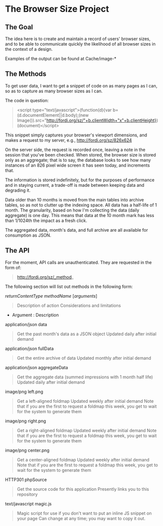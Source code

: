 The Browser Size Project
========================

The Goal
--------
The idea here is to create and maintain a record of users' browser 
sizes, and to be able to communicate quickly the likelihood of all 
browser sizes in the context of a design.

Examples of the output can be found at Cache/image-*

The Methods
-----------
To get user data, I want to get a snippet of code on as many pages as I 
can, so as to capture as many browser sizes as I can.  

The code in question:
 > &lt;script type="text/javascript"&gt;(function(d){var b=(d.documentElement||d.body);(new Image()).src="http://fordi.org/sz/"+b.clientWidth+"x"+b.clientHeight})(document)&lt;/script&gt;

This snippet simply captures your browser's viewport dimensions, and 
makes a request to my server, e.g., http://fordi.org/sz/826x624

On the server side, the request is recorded once, leaving a note in the 
session that you've been checked.  When stored, the browser size is 
stored only as an aggregate; that is to say, the database looks to see 
how many instances of an 826 pixel wide screen it has seen today, and 
increments that.

The information is stored indefinitely, but for the purposes of 
performance and in staying current, a trade-off is made between keeping 
data and degrading it.

Data older than 10 months is moved from the main tables into archive 
tables, so as not to clutter up the indexing space.  All data has a 
half-life of 1 month.  The granularity, based on how I'm collecting the 
data (daily aggregate) is one day.  This means that data at the 10 month 
mark  has less than 1/1024th the impact as a fresh click.

The aggregated data, month's data, and full archive are all available 
for consumption as JSON.

The API
-------
For the moment, API calls are unauthenticated.  They are requested in 
the form of:
 > http://fordi.org/sz/_method_

The following section will list out methods in the following form:

_returnContentType_ _methodName_ [_arguments_]
 > Description of action
 > Considerations and limitations
 * Argument : Description

application/json data
 > Get the past month's data as a JSON object
 > Updated daily after initial demand

application/json fullData
 > Get the entire archive of data
 > Updated monthly after initial demand

application/json aggregateData
 > Get the aggregate data (summed impressions with 1 month half life)
 > Updated daily after initial demand

image/png left.png
 > Get a left-aligned foldmap
 > Updated weekly after initial demand
 > Note that if you are the first to request a foldmap this week, you get 
to wait for the system to generate them

image/png right.png
 > Get a right-aligned foldmap
 > Updated weekly after initial demand
 > Note that if you are the first to request a foldmap this week, you get 
to wait for the system to generate them

image/png center.png
 > Get a center-aligned foldmap
 > Updated weekly after initial demand
 > Note that if you are the first to request a foldmap this week, you get 
to wait for the system to generate them

HTTP301 phpSource 
 > Get the source code for this application
 > Presently links you to this repository

text/javascript magic.js
 > Magic script for use if you don't want to put an inline JS snippet on 
your page
 > Can change at any time; you may want to copy it out.

